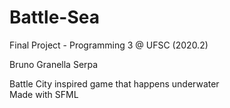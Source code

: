 # Battle-Sea

Final Project - Programming 3 @ UFSC (2020.2)

Bruno Granella Serpa

Battle City inspired game that happens underwater  
Made with SFML
